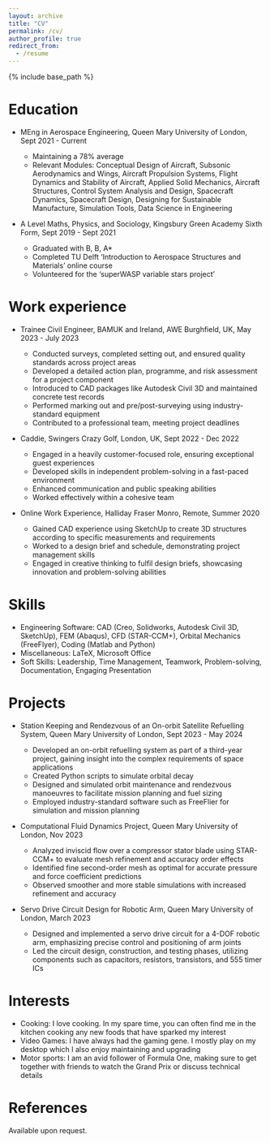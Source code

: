 ```yaml
---
layout: archive
title: "CV"
permalink: /cv/
author_profile: true
redirect_from:
  - /resume
---
```


{% include base_path %}

Education
======
* MEng in Aerospace Engineering, Queen Mary University of London, Sept 2021 - Current
  * Maintaining a 78% average
  * Relevant Modules: Conceptual Design of Aircraft, Subsonic Aerodynamics and Wings, Aircraft Propulsion Systems, Flight Dynamics and Stability of Aircraft, Applied Solid Mechanics, Aircraft Structures, Control System Analysis and Design, Spacecraft Dynamics, Spacecraft Design, Designing for Sustainable Manufacture, Simulation Tools, Data Science in Engineering

* A Level Maths, Physics, and Sociology, Kingsbury Green Academy Sixth Form, Sept 2019 - Sept 2021
  * Graduated with B, B, A*
  * Completed TU Delft ‘Introduction to Aerospace Structures and Materials’ online course
  * Volunteered for the ‘superWASP variable stars project’

Work experience
======
* Trainee Civil Engineer, BAMUK and Ireland, AWE Burghfield, UK, May 2023 - July 2023
  * Conducted surveys, completed setting out, and ensured quality standards across project areas
  * Developed a detailed action plan, programme, and risk assessment for a project component
  * Introduced to CAD packages like Autodesk Civil 3D and maintained concrete test records
  * Performed marking out and pre/post-surveying using industry-standard equipment
  * Contributed to a professional team, meeting project deadlines

* Caddie, Swingers Crazy Golf, London, UK, Sept 2022 - Dec 2022
  * Engaged in a heavily customer-focused role, ensuring exceptional guest experiences
  * Developed skills in independent problem-solving in a fast-paced environment
  * Enhanced communication and public speaking abilities
  * Worked effectively within a cohesive team

* Online Work Experience, Halliday Fraser Monro, Remote, Summer 2020
  * Gained CAD experience using SketchUp to create 3D structures according to specific measurements and requirements
  * Worked to a design brief and schedule, demonstrating project management skills
  * Engaged in creative thinking to fulfil design briefs, showcasing innovation and problem-solving abilities

Skills
======
* Engineering Software: CAD (Creo, Solidworks, Autodesk Civil 3D, SketchUp), FEM (Abaqus), CFD (STAR-CCM+), Orbital Mechanics (FreeFlyer), Coding (Matlab and Python)
* Miscellaneous: LaTeX, Microsoft Office
* Soft Skills: Leadership, Time Management, Teamwork, Problem-solving, Documentation, Engaging Presentation

Projects
======
* Station Keeping and Rendezvous of an On-orbit Satellite Refuelling System, Queen Mary University of London, Sept 2023 - May 2024
  * Developed an on-orbit refuelling system as part of a third-year project, gaining insight into the complex requirements of space applications
  * Created Python scripts to simulate orbital decay
  * Designed and simulated orbit maintenance and rendezvous manoeuvres to facilitate mission planning and fuel sizing
  * Employed industry-standard software such as FreeFlier for simulation and mission planning

* Computational Fluid Dynamics Project, Queen Mary University of London, Nov 2023
  * Analyzed inviscid flow over a compressor stator blade using STAR-CCM+ to evaluate mesh refinement and accuracy order effects
  * Identified fine second-order mesh as optimal for accurate pressure and force coefficient predictions
  * Observed smoother and more stable simulations with increased refinement and accuracy

* Servo Drive Circuit Design for Robotic Arm, Queen Mary University of London, March 2023
  * Designed and implemented a servo drive circuit for a 4-DOF robotic arm, emphasizing precise control and positioning of arm joints
  * Led the circuit design, construction, and testing phases, utilizing components such as capacitors, resistors, transistors, and 555 timer ICs

Interests
======
* Cooking: I love cooking. In my spare time, you can often find me in the kitchen cooking any new foods that have sparked my interest
* Video Games: I have always had the gaming gene. I mostly play on my desktop which I also enjoy maintaining and upgrading
* Motor sports: I am an avid follower of Formula One, making sure to get together with friends to watch the Grand Prix or discuss technical details

References
======
Available upon request.
